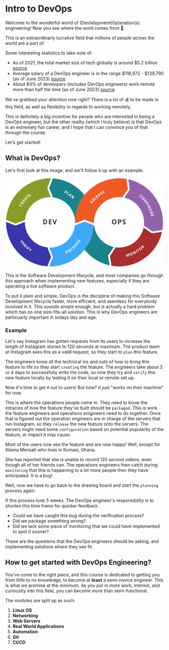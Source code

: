 # Intro to DevOps

Welcome to the wonderful world of (Dev)elopment(Op)eration(s) engineering! Now you see where the word comes from 🚀.

This is an extraordinarly lucrative field that millions of people across the world are a part of.

Some interesting statistics to take note of:
- As of 2021, the total market size of tech globally is around $5.2 trillion [source](https://www.zippia.com/advice/tech-industry-statistics/#:~:text=How%20much%20is%20the%20tech,approximate%20worth%20of%20%241.8%20trillion.)
- Average salary of a DevOps engineer is in the range $118,972 - $139,790 (as of June 2023) [source](https://www.salary.com/research/salary/listing/devops-engineer-salary#:~:text=Didn't%20find%20your%20job,falls%20between%20%24118%2C972%20and%20%24139%2C790.)
- About 83% of developers (includes DevOps engineers) work remote more than half the time (as of June 2023) [source](https://devops.com/developers-continue-to-prefer-remote-work/)

We've grabbed your attention now right? There is a lot of 💰 to be made in this field, as well as flexibility in regards to working remotely.

This is definitely a big incentive for people who are interested in being a DevOps engineer, but the other reality (which I truly believe) is that DevOps is an extremely fun career, and I hope that I can convince you of that through the course.

Let's get started!

## What is DevOps?
Let's first look at this image, and we'll follow it up with an example:

![Figure 1](../static/images/dev-lifecycle.png)

This is the Software Development lifecycle, and most companies go through this approach when implementing new features, especially if they are operating a live software product.

To put it plain and simple, DevOps is the discipline of making this Software Development lifecycle faster, more efficient, and seemless for everybody involved in it. This sounds simple enough, but is actually a hard problem which has no one size-fits-all solution. This is why DevOps engineers are particuarly important in todays day and age.

### Example
Let's say Instagram has gotten requests from its users to increase the length of Instagram stories to 120 seconds at maximum. The product team at Instagram sees this as a valid request, so they start to `plan` this feature.

The engineers know all the technical ins and outs of how to bring this feature to life so they start `creating` the feature. The engineers take about 3 or 4 days to successfully write the code, so now they try and `verify` this new feature locally by testing it on their local or remote set up.

Now it's time to get it out to users! But how? It just "works on their machine" for now.

This is where the operations people come in. They need to know the intracies of how the feature they've built should be `packaged`. This is work the feature engineers and operations enigineers need to do together. Once that is figured out the operation engineers are in charge of the servers that run Instagram, so they `release` the new feature onto the servers. The servers might need some `configuration` based on potential popularity of the feature, or impact it may cause.

Most of the users now see the feature and are now happy! Well, except for Abena Mensah who lives in Kumasi, Ghana.

She has reported that she is unable to record 120 second videos, even though all of her friends can. The operations engineers then catch during `monitoring` that this is happening to a lot more people then they have anticipated. It is a bug!

Well, now we have to go back to the drawing board and start the `planning` process again.

If this process took 5 weeks. The DevOps engineer's responsibility is to shorten this time frame for quicker feedback.

- Could we have caught this bug during the verification process?
- Did we package something wrong?
- Did we lack some piece of monitoring that we could have implemented to spot it sooner?

These are the questions that the DevOps engineers should be asking, and implementing solutions where they see fit.

## How to get started with DevOps Engineering?
You've come to the right place, and this course is dedicated to getting you from little to no knowledge, to become at **least** a semi-novice engineer. This is what we promise at the minimum. As you put in more work, interest, and curiousity into this field, you can become more than semi-functional.

The modules are split up as such:
1. **Linux OS**
2. **Networking**
3. **Web Servers**
4. **Real World Applications**
5. **Automation**
6. **Git**
7. **CI/CD**